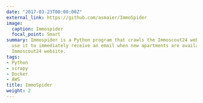 ```yaml
---
date: "2017-03-23T00:00:00Z"
external_link: https://github.com/asmaier/ImmoSpider
image:
  caption: Immospider
  focal_point: Smart
summary: Immospider is a Python program that crawls the Immoscout24 website. You can
  use it to immediately receive an email when new apartments are available at the
  Immoscout24 website.
tags:
- Python
- scrapy
- Docker
- AWS
title: ImmoSpider
weight: 2
---
```

